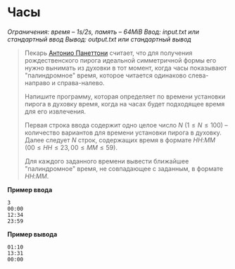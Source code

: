 # Часы

*Ограничения: время – 1s/2s, память – 64MiB Ввод: input.txt или стандартный ввод Вывод: output.txt или стандартный вывод*

> Пекарь [Антонио Панеттони](http://www.google.ru/search?q=%C0%ED%F2%EE%ED%E8%EE+%CF%E0%ED%E5%F2%F2%EE%ED%E8) считает, что для получения рождественского пирога идеальной симметричной формы его нужно вынимать из духовки в тот момент, когда часы показывают "палиндромное" время, которое читается одинаково слева-направо и справа-налево.
>
> Напишите программу, которая определяет по времени установки пирога в духовку время, когда на часах будет подходящее время для его извлечения.
>
> Первая строка ввода содержит одно целое число $N$ $(1 ≤ N ≤ 100)$ – количество вариантов для времени установки пирога в духовку. Далее следует $N$ строк, содержащих время в формате $HH$:$MM$ $(00 ≤ HH ≤23, 00 ≤ MM ≤ 59)$.
>
> Для каждого заданного времени вывести ближайшее "палиндромное" время, не совпадающее с заданным, в формате $HH$:$MM$.

**Пример ввода**
```
3
00:00
12:34
23:59
```
**Пример вывода**
```
01:10
13:31
00:00
```
